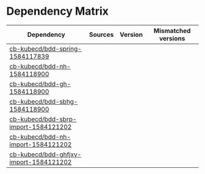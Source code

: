 # Dependency Matrix

Dependency | Sources | Version | Mismatched versions
---------- | ------- | ------- | -------------------
[cb-kubecd/bdd-spring-1584117839](https://github.com/cb-kubecd/bdd-spring-1584117839.git) |  | []() | 
[cb-kubecd/bdd-nh-1584118900](https://github.com/cb-kubecd/bdd-nh-1584118900.git) |  | []() | 
[cb-kubecd/bdd-gh-1584118900](https://github.com/cb-kubecd/bdd-gh-1584118900.git) |  | []() | 
[cb-kubecd/bdd-sbhg-1584118900](https://github.com/cb-kubecd/bdd-sbhg-1584118900.git) |  | []() | 
[cb-kubecd/bdd-sbrp-import-1584121202](https://github.com/cb-kubecd/bdd-sbrp-import-1584121202.git) |  | []() | 
[cb-kubecd/bdd-nh-import-1584121202](https://github.com/cb-kubecd/bdd-nh-import-1584121202.git) |  | []() | 
[cb-kubecd/bdd-ghfjxy-import-1584121202](https://github.com/cb-kubecd/bdd-ghfjxy-import-1584121202.git) |  | []() | 
